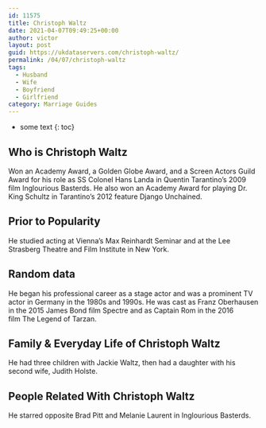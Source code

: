 ```yaml
---
id: 11575
title: Christoph Waltz
date: 2021-04-07T09:49:25+00:00
author: victor
layout: post
guid: https://ukdataservers.com/christoph-waltz/
permalink: /04/07/christoph-waltz
tags:
  - Husband
  - Wife
  - Boyfriend
  - Girlfriend
category: Marriage Guides
---
```


* some text
{: toc}


## Who is Christoph Waltz



Won an Academy Award, a Golden Globe Award, and a Screen Actors Guild Award for his role as SS Colonel Hans Landa in Quentin Tarantino&#8217;s 2009 film Inglourious Basterds. He also won an Academy Award for playing Dr. King Schultz in Tarantino&#8217;s 2012 feature Django Unchained.

                
                
                
## Prior to Popularity



He studied acting at Vienna&#8217;s Max Reinhardt Seminar and at the Lee Strasberg Theatre and Film Institute in New York.

                
                
                
## Random data



He began his professional career as a stage actor and was a prominent TV actor in Germany in the 1980s and 1990s. He was cast as Franz Oberhausen in the 2015 James Bond film Spectre and as Captain Rom in the 2016 film The Legend of Tarzan.

                
                
                
## Family & Everyday Life of Christoph Waltz



He had three children with Jackie Waltz, then had a daughter with his second wife, Judith Holste.

                
                
                
## People Related With Christoph Waltz



He starred opposite Brad Pitt and Melanie Laurent in Inglourious Basterds.

                
              
            
          
          
          